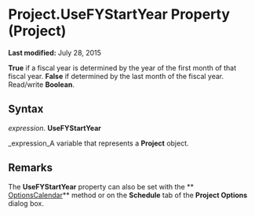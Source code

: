 
# Project.UseFYStartYear Property (Project)

 **Last modified:** July 28, 2015

 **True** if a fiscal year is determined by the year of the first month of that fiscal year. **False** if determined by the last month of the fiscal year. Read/write **Boolean**.

## Syntax

 _expression_. **UseFYStartYear**

 _expression_A variable that represents a  **Project** object.


## Remarks

The  **UseFYStartYear** property can also be set with the ** [OptionsCalendar](bde3b645-3417-ee45-57b5-0109bc7b17ad.md)** method or on the **Schedule** tab of the **Project Options** dialog box.

